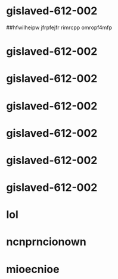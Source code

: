 # gislaved-612-002
##hfwilheipw
jfrpfejfr
rimrcpp
omropf4mfp
# gislaved-612-002
# gislaved-612-002
# gislaved-612-002
# gislaved-612-002

# gislaved-612-002
# gislaved-612-002
# lol
# ncnprncionown
# mioecnioe
